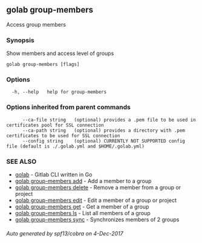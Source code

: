 ## golab group-members

Access group members

### Synopsis


Show members and access level of groups

```
golab group-members [flags]
```

### Options

```
  -h, --help   help for group-members
```

### Options inherited from parent commands

```
      --ca-file string   (optional) provides a .pem file to be used in certificates pool for SSL connection
      --ca-path string   (optional) provides a directory with .pem certificates to be used for SSL connection
      --config string    (optional) CURRENTLY NOT SUPPORTED config file (default is ./.golab.yml and $HOME/.golab.yml)
```

### SEE ALSO
* [golab](golab.md)	 - Gitlab CLI written in Go
* [golab group-members add](golab_group-members_add.md)	 - Add a member to a group
* [golab group-members delete](golab_group-members_delete.md)	 - Remove a member from a group or project
* [golab group-members edit](golab_group-members_edit.md)	 - Edit a member of a group or project
* [golab group-members get](golab_group-members_get.md)	 - Get a member of a group
* [golab group-members ls](golab_group-members_ls.md)	 - List all members of a group
* [golab group-members sync](golab_group-members_sync.md)	 - Synchronizes members of 2 groups

###### Auto generated by spf13/cobra on 4-Dec-2017
